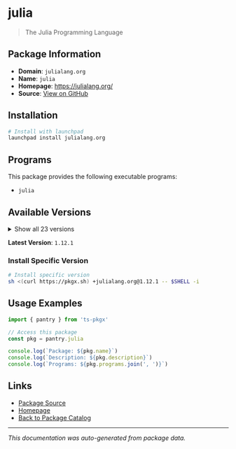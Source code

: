 # julia

> The Julia Programming Language

## Package Information

- **Domain**: `julialang.org`
- **Name**: `julia`
- **Homepage**: https://julialang.org/
- **Source**: [View on GitHub](https://github.com/pkgxdev/pantry/tree/main/projects/julialang.org/package.yml)

## Installation

```bash
# Install with launchpad
launchpad install julialang.org
```

## Programs

This package provides the following executable programs:

- `julia`

## Available Versions

<details>
<summary>Show all 23 versions</summary>

- `1.12.1`, `1.12.0`, `1.11.7`, `1.11.6`, `1.11.5`
- `1.11.4`, `1.11.3`, `1.11.2`, `1.11.1`, `1.11.0`
- `1.10.10`, `1.10.9`, `1.10.8`, `1.10.7`, `1.10.6`
- `1.10.5`, `1.10.4`, `1.10.3`, `1.10.2`, `1.10.1`
- `1.10.0`, `1.9.4`, `1.9.3`

</details>

**Latest Version**: `1.12.1`

### Install Specific Version

```bash
# Install specific version
sh <(curl https://pkgx.sh) +julialang.org@1.12.1 -- $SHELL -i
```

## Usage Examples

```typescript
import { pantry } from 'ts-pkgx'

// Access this package
const pkg = pantry.julia

console.log(`Package: ${pkg.name}`)
console.log(`Description: ${pkg.description}`)
console.log(`Programs: ${pkg.programs.join(', ')}`)
```

## Links

- [Package Source](https://github.com/pkgxdev/pantry/tree/main/projects/julialang.org/package.yml)
- [Homepage](https://julialang.org/)
- [Back to Package Catalog](../../package-catalog.md)

---

*This documentation was auto-generated from package data.*
